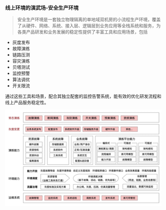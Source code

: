 ### 线上环境的演武场-安全生产环境

> 安全生产环境是一套独立物理隔离的单地域双机房的小流程生产环境，覆盖了从硬件、网络、系统、接入层、逻辑层到业务应用等全栈系统和服务，为各类产品研发和业务发展的稳定性提供了丰富工具和应用场景，包括

* 灰度发布
* 故障演练
* 链路压测
* 容灾演练
* 贝塔测试
* 监控预警
* 算法调优
* 开关限流

通过这些工具和场景，配合其独立配套的监控告警系统，能有效的优化研发流程和线上产品服务稳定性。

![安全生产架构图](/assets/safe-produce.png)

